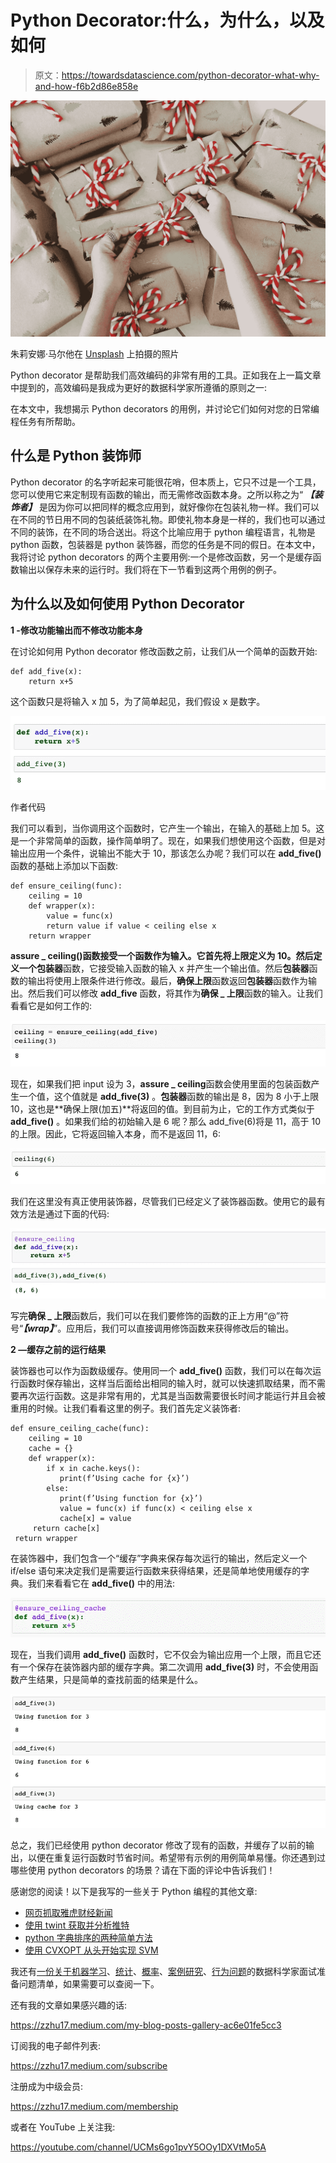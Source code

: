# Python Decorator:什么，为什么，以及如何

> 原文：<https://towardsdatascience.com/python-decorator-what-why-and-how-f6b2d86e858e>

![](img/e1a8f7ccf35a9f8cf9b657d7cd5319a6.png)

朱莉安娜·马尔他在 [Unsplash](https://unsplash.com/s/photos/gift-wrapping?utm_source=unsplash&utm_medium=referral&utm_content=creditCopyText) 上拍摄的照片

Python decorator 是帮助我们高效编码的非常有用的工具。正如我在上一篇文章中提到的，高效编码是我成为更好的数据科学家所遵循的原则之一:

</seven-principals-i-follow-to-be-a-better-data-scientist-25a547d6acfc>  

在本文中，我想揭示 Python decorators 的用例，并讨论它们如何对您的日常编程任务有所帮助。

## **什么是 Python 装饰师**

Python decorator 的名字听起来可能很花哨，但本质上，它只不过是一个工具，您可以使用它来定制现有函数的输出，而无需修改函数本身。之所以称之为“ ***【装饰者】*** 是因为你可以把同样的概念应用到，就好像你在包装礼物一样。我们可以在不同的节日用不同的包装纸装饰礼物。即使礼物本身是一样的，我们也可以通过不同的装饰，在不同的场合送出。将这个比喻应用于 python 编程语言，礼物是 python 函数，包装器是 python 装饰器，而您的任务是不同的假日。在本文中，我将讨论 python decorators 的两个主要用例:一个是修改函数，另一个是缓存函数输出以保存未来的运行时。我们将在下一节看到这两个用例的例子。

## 为什么以及如何使用 Python Decorator

**1 -修改功能输出而不修改功能本身**

在讨论如何用 Python decorator 修改函数之前，让我们从一个简单的函数开始:

```
def add_five(x):
    return x+5
```

这个函数只是将输入 x 加 5，为了简单起见，我们假设 x 是数字。

![](img/991349e4da8f716489543f5fc11665bc.png)

作者代码

我们可以看到，当你调用这个函数时，它产生一个输出，在输入的基础上加 5。这是一个非常简单的函数，操作简单明了。现在，如果我们想使用这个函数，但是对输出应用一个条件，说输出不能大于 10，那该怎么办呢？我们可以在 **add_five()** 函数的基础上添加以下函数:

```
def ensure_ceiling(func):
    ceiling = 10
    def wrapper(x):
        value = func(x)
        return value if value < ceiling else x
    return wrapper
```

**assure _ ceiling()**函数接受一个函数作为输入。它首先将上限定义为 10。然后定义一个**包装器**函数，它接受输入函数的输入 x 并产生一个输出值。然后**包装器**函数的输出将使用上限条件进行修改。最后，**确保上限**函数返回**包装器**函数作为输出。然后我们可以修改 **add_five** 函数，将其作为**确保 _ 上限**函数的输入。让我们看看它是如何工作的:

![](img/30b314d5827e5f3efd977428faf23122.png)

现在，如果我们把 input 设为 3，**assure _ ceiling**函数会使用里面的包装函数产生一个值，这个值就是 **add_five(3)** 。**包装器**函数的输出是 8，因为 8 小于上限 10，这也是**确保上限(加五)**将返回的值。到目前为止，它的工作方式类似于 **add_five()** 。如果我们给的初始输入是 6 呢？那么 add_five(6)将是 11，高于 10 的上限。因此，它将返回输入本身，而不是返回 11，6:

![](img/1c0cadf53bde6a6ffcd4a5f870ef9911.png)

我们在这里没有真正使用装饰器，尽管我们已经定义了装饰器函数。使用它的最有效方法是通过下面的代码:

![](img/2c75480df56b745d9376da334ed1ce28.png)

写完**确保 _ 上限**函数后，我们可以在我们要修饰的函数的正上方用“@”符号“***【wrap】***”。应用后，我们可以直接调用修饰函数来获得修改后的输出。

**2 —缓存之前的运行结果**

装饰器也可以作为函数级缓存。使用同一个 **add_five()** 函数，我们可以在每次运行函数时保存输出，这样当后面给出相同的输入时，就可以快速抓取结果，而不需要再次运行函数。这是非常有用的，尤其是当函数需要很长时间才能运行并且会被重用的时候。让我们看看这里的例子。我们首先定义装饰者:

```
def ensure_ceiling_cache(func):
    ceiling = 10
    cache = {}
    def wrapper(x):
        if x in cache.keys():
           print(f’Using cache for {x}’)
        else:
           print(f’Using function for {x}’)
           value = func(x) if func(x) < ceiling else x
           cache[x] = value
     return cache[x]
 return wrapper
```

在装饰器中，我们包含一个“缓存”字典来保存每次运行的输出，然后定义一个 if/else 语句来决定我们是需要运行函数来获得结果，还是简单地使用缓存的字典。我们来看看它在 **add_five()** 中的用法:

![](img/98f90cb21e6755dcb46a6ce33ad4f129.png)

现在，当我们调用 **add_five()** 函数时，它不仅会为输出应用一个上限，而且它还有一个保存在装饰器内部的缓存字典。第二次调用 **add_five(3)** 时，不会使用函数产生结果，只是简单的查找前面的结果是什么。

![](img/0ce49fec8fe2922e749adc1812b83666.png)

总之，我们已经使用 python decorator 修改了现有的函数，并缓存了以前的输出，以便在重复运行函数时节省时间。希望带有示例的用例简单易懂。你还遇到过哪些使用 python decorators 的场景？请在下面的评论中告诉我们！

感谢您的阅读！以下是我写的一些关于 Python 编程的其他文章:

*   [网页抓取雅虎财经新闻](https://zzhu17.medium.com/web-scraping-yahoo-finance-news-a18f9b20ee8a)
*   [使用 twint 获取并分析推特](https://pub.towardsai.net/getting-valuable-insights-and-visualizations-from-tweets-using-python-and-twint-28d9f9eb9128)
*   [python 字典排序的两种简单方法](/two-simple-method-to-sort-a-python-dictionary-a7907c266dba)
*   [使用 CVXOPT 从头开始实现 SVM](https://python.plainenglish.io/introducing-python-package-cvxopt-implementing-svm-from-scratch-dc40dda1da1f)

我还有[一份关于](https://medium.com/@zzhu17/list/data-science-interview-preparation-bfb0986a61a3)[机器学习](/20-machine-learning-related-questions-to-prepare-for-interviews-93bcba72f911)、[统计](/22-statistics-questions-to-prepare-for-data-science-interviews-d5651a8b3c56)、[概率](/12-probability-practice-questions-for-data-science-interviews-2ec5230304d9)、[案例研究](/structure-your-answers-for-case-study-questions-during-data-science-interviews-a14a02d21e6c)、[行为问题](/prepare-behavioral-questions-for-data-science-interviews-96e97f13be15)的数据科学家面试准备问题清单，如果需要可以查阅一下。

还有我的文章如果感兴趣的话:

<https://zzhu17.medium.com/my-blog-posts-gallery-ac6e01fe5cc3>  

订阅我的电子邮件列表:

<https://zzhu17.medium.com/subscribe>  

注册成为中级会员:

<https://zzhu17.medium.com/membership>  

或者在 YouTube 上关注我:

<https://youtube.com/channel/UCMs6go1pvY5OOy1DXVtMo5A> 